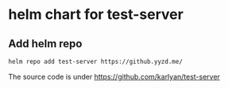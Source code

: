 # helm chart for test-server

## Add helm repo
```bash
helm repo add test-server https://github.yyzd.me/
```

The source code is under <https://github.com/karlyan/test-server>
